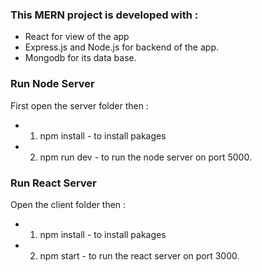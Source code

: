 ### This MERN project is developed with :
* React for view of the app
* Express.js and Node.js for backend of the app.
* Mongodb for its data base.

###  Run Node Server
First open the server folder then :
* 1. npm install  - to install pakages
* 2. npm run dev  - to run the node server on port 5000.

###  Run React Server
Open the client folder then :
* 1. npm install  - to install pakages
* 2. npm start  - to run the react server on port 3000.
